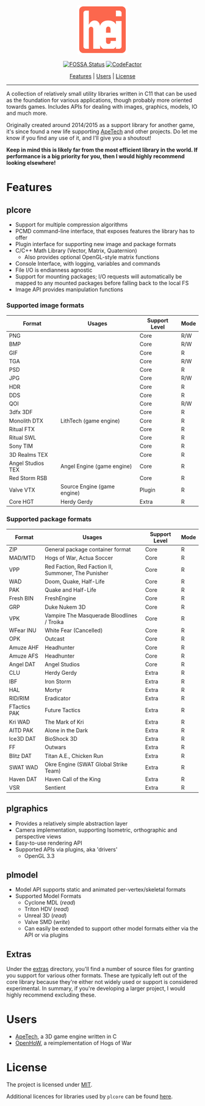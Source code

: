 <div align="center">

![Logo](resources/logo.png)

[![FOSSA Status](https://app.fossa.io/api/projects/git%2Bgithub.com%2FTalonBraveInfo%2Fplatform.svg?type=shield)](https://app.fossa.io/projects/git%2Bgithub.com%2FTalonBraveInfo%2Fplatform?ref=badge_shield)
[![CodeFactor](https://www.codefactor.io/repository/github/quartermindgames/hei/badge)](https://www.codefactor.io/repository/github/quartermindgames/hei)

[Features](#features) | [Users](#users) | [License](#license)

</div>

----

A collection of relatively small utility libraries written in C11 that can be used as the foundation for various applications, though probably more oriented towards games.
Includes APIs for dealing with images, graphics, models, IO and much more.

Originally created around 2014/2015 as a support library for another game, it's since found
a new life supporting [ApeTech](https://www.hogsy.me/ape.htm) and other projects.
Do let me know if you find any use of it, and I'll give you a shoutout!

**Keep in mind this is likely far from the most efficient library in the world.
If performance is a big priority for you, then I would highly recommend looking elsewhere!**

# Features

## plcore
- Support for multiple compression algorithms
- PCMD command-line interface, that exposes features the library has to offer
- Plugin interface for supporting new image and package formats
- C/C++ Math Library (Vector, Matrix, Quaternion)
    - Also provides optional OpenGL-style matrix functions
- Console Interface, with logging, variables and commands
- File I/O is endianness agnostic
- Support for mounting packages; I/O requests will automatically be mapped to any 
mounted packages before falling back to the local FS
- Image API provides manipulation functions

### Supported image formats

| Format            | Usages                      | Support Level | Mode |
|-------------------|-----------------------------|---------------|------|
| PNG               |                             | Core          | R/W  |
| BMP               |                             | Core          | R/W  |
| GIF               |                             | Core          | R    |
| TGA               |                             | Core          | R/W  |
| PSD               |                             | Core          | R    |
| JPG               |                             | Core          | R/W  |
| HDR               |                             | Core          | R    |
| DDS               |                             | Core          | R    |
| QOI               |                             | Core          | R/W  |
| 3dfx 3DF          |                             | Core          | R    |
| Monolith DTX      | LithTech (game engine)      | Core          | R    |
| Ritual FTX        |                             | Core          | R    |
| Ritual SWL        |                             | Core          | R    |
| Sony TIM          |                             | Core          | R    |
| 3D Realms TEX     |                             | Core          | R    |
| Angel Studios TEX | Angel Engine (game engine)  | Core          | R    |
| Red Storm RSB     |                             | Core          | R    |
| Valve VTX         | Source Engine (game engine) | Plugin        | R    |
| Core HGT          | Herdy Gerdy                 | Extra         | R    |

### Supported package formats

| Format       | Usages                                              | Support Level | Mode |
|--------------|-----------------------------------------------------|---------------|------|
| ZIP          | General package container format                    | Core          | R    |
| MAD/MTD      | Hogs of War, Actua Soccer                           | Core          | R    |
| VPP          | Red Faction, Red Faction II, Summoner, The Punisher | Core          | R    |
| WAD          | Doom, Quake, Half-Life                              | Core          | R    |
| PAK          | Quake and Half-Life                                 | Core          | R    |
| Fresh BIN    | FreshEngine                                         | Core          | R    |
| GRP          | Duke Nukem 3D                                       | Core          | R    |
| VPK          | Vampire The Masquerade Bloodlines / Troika          | Core          | R    |
| WFear INU    | White Fear (Cancelled)                              | Core          | R    |
| OPK          | Outcast                                             | Core          | R    |
| Amuze AHF    | Headhunter                                          | Core          | R    |
| Amuze AFS    | Headhunter                                          | Core          | R    |
| Angel DAT    | Angel Studios                                       | Core          | R    |
| CLU          | Herdy Gerdy                                         | Extra         | R    |
| IBF          | Iron Storm                                          | Extra         | R    |
| HAL          | Mortyr                                              | Extra         | R    |
| RID/RIM      | Eradicator                                          | Extra         | R    |
| FTactics PAK | Future Tactics                                      | Extra         | R    |
| Kri WAD      | The Mark of Kri                                     | Extra         | R    |
| AITD PAK     | Alone in the Dark                                   | Extra         | R    |
| Ice3D DAT    | BioShock 3D                                         | Extra         | R    |
| FF           | Outwars                                             | Extra         | R    |
| Blitz DAT    | Titan A.E., Chicken Run                             | Extra         | R    |
| SWAT WAD     | Okre Engine (SWAT Global Strike Team)               | Extra         | R    |
| Haven DAT    | Haven Call of the King                              | Extra         | R    |
| VSR          | Sentient                                            | Extra         | R    |

## plgraphics
- Provides a relatively simple abstraction layer
- Camera implementation, supporting Isometric, orthographic and perspective views
- Easy-to-use rendering API
- Supported APIs via plugins, aka 'drivers'
  - OpenGL 3.3
  
## plmodel

- Model API supports static and animated per-vertex/skeletal formats
- Supported Model Formats
    - Cyclone MDL (*read*)
    - Triton HDV (*read*)
    - Unreal 3D (*read*)
    - Valve SMD (*write*)
    - Can easily be extended to support other model formats either via the API or via plugins

## Extras

Under the [extras](extras) directory, you'll find a number of source files for granting you support for various other formats. These are typically left out of the core library because they're either not widely used or support is considered experimental. In summary, if you're developing a larger project, I would highly recommend excluding these.

# Users

- [ApeTech](https://www.hogsy.me/ape.htm), a 3D game engine written in C
- [OpenHoW](https://github.com/TalonBraveInfo/OpenHoW), a reimplementation of Hogs of War

# License

The project is licensed under [MIT](LICENSE).

Additional licences for libraries used by `plcore` can be found [here](docs/plcore).
